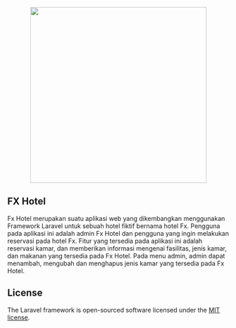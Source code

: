 <p align="center"><a href="https://laravel.com" target="_blank"><img src="https://raw.githubusercontent.com/laravel/art/master/logo-lockup/5%20SVG/2%20CMYK/1%20Full%20Color/laravel-logolockup-cmyk-red.svg" width="400"></a></p>

## FX Hotel
Fx Hotel merupakan suatu aplikasi web yang dikembangkan menggunakan Framework Laravel untuk sebuah hotel fiktif bernama hotel Fx. Pengguna pada aplikasi ini adalah admin Fx Hotel dan pengguna yang ingin melakukan reservasi pada hotel Fx. Fitur yang tersedia pada aplikasi ini adalah reservasi kamar, dan memberikan informasi mengenai fasilitas, jenis kamar, dan makanan yang tersedia pada Fx Hotel. Pada menu admin, admin dapat menambah, mengubah dan menghapus jenis kamar yang tersedia pada Fx Hotel.   

## License
The Laravel framework is open-sourced software licensed under the [MIT license](https://opensource.org/licenses/MIT).
